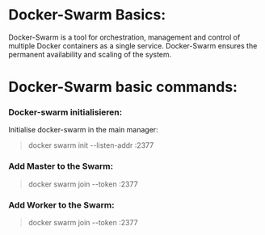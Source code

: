 # Docker-Swarm Basics:

Docker-Swarm is a tool for orchestration, management and control of multiple Docker containers as a single service.
Docker-Swarm ensures the permanent availability and scaling of the system.

# Docker-Swarm basic commands:

### Docker-swarm initialisieren:

Initialise docker-swarm in the main manager:

> docker swarm init --listen-addr <ip>:2377


### Add Master to the Swarm:

> docker swarm join --token <manager-token> <manager>:2377

### Add Worker to the Swarm:

> docker swarm join --token <worker-token> <manager>:2377